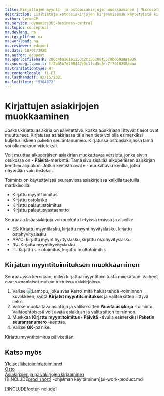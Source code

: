 ```yaml
---
title: Kirjattujen myynti- ja ostoasiakirjojen muokkaaminen | Microsoft Docs
description: Lisätietoja ostoasiakirjojen kirjaamisessa käytetyistä kirjaustoiminnoista ja kirjattujen asiakirjojen päivittämisestä.
author: SorenGP
ms.service: dynamics365-business-central
ms.topic: conceptual
ms.devlang: na
ms.tgt_pltfrm: na
ms.workload: na
ms.reviewer: edupont
ms.date: 10/01/2020
ms.author: edupont
ms.openlocfilehash: 206c4ba161e1153c2c15628845579b06929aa939
ms.sourcegitcommit: ff2b55b7e790447e0c1fcd5c2ec7f7610338ebaa
ms.translationtype: HT
ms.contentlocale: fi-FI
ms.lasthandoff: 02/15/2021
ms.locfileid: "5384872"
---
```

# <a name="edit-posted-documents"></a>Kirjattujen asiakirjojen muokkaaminen

Joskus kirjattu asiakirja on päivitettävä, koska asiakirjaan liittyvät tiedot ovat muuttuneet. Kirjatussa asiakirjassa tällainen tieto voi olla esimerkiksi kuljetusliikkeen paketin seurantanumero. Kirjatussa ostoasiakirjassa tämä voi olla maksun viiteteksti.

Voit muuttaa alkuperäisen asiakirjan muokattavaa versiota, jonka sivun otsikossa on **- Päivitä**-merkintä. Tämä sivu sisältää alkuperäisen asiakirjan kenttien alijoukon. Jotkin kentistä ovat ei-muokattavia kenttiä, jotka näytetään vain tiedoksi.

Toiminto on käytettävissä seuraavissa asiakirjoissa kaikilla tuetuilla markkinoilla:

- Kirjattu myyntitoimitus
- Kirjattu ostolasku
- Kirjattu palautustoimitus
- Kirjattu palautusvastaanotto

Seuraavia lisäasiakirjoja voi muokata tietyissä maissa ja alueilla:

- ES: Kirjattu myyntilasku, kirjattu myyntihyvityslasku, kirjattu ostohyvityslasku
- APAC: kirjattu myyntihyvityslasku, kirjattu ostohyvityslasku
- RU: Kirjattu myyntihyvityslasku
- IT: Kirjattu siirtotoimitus, kirjattu huoltotoimitus

## <a name="to-edit-a-posted-sales-shipment"></a>Kirjatun myyntitoimituksen muokkaaminen

Seuraavassa kerrotaan, miten kirjattua myyntitoimitusta muokataan. Vaiheet ovat samanlaiset muissa tuetuissa asiakirjoissa.

1. Valitse ![Lamppu, joka avaa Kerro, mitä haluat tehdä -toiminnon](media/ui-search/search_small.png "Kerro, mitä haluat tehdä") kuvakkeen, syötä **Kirjatut myyntitoimitukset** ja valitse sitten liittyvä linkki.
2. Valitse muokattava asiakirja ja valitse sitten **Päivitä asiakirja** -toiminto. Vaihtoehtoisesti voit avata asiakirjan ja valita sitten toiminnon.
3. Muokkaa **Kirjattu myyntitoimitus - Päivitä** -sivulla esimerkiksi **Paketin seurantanumero** -kenttää.
4. Valitse **OK**-painike.

Kirjattu myyntitoimitus päivitetään.

## <a name="see-also"></a>Katso myös

[Yleiset liiketoimintatoiminnot](ui-across-business-areas.md)  
[Osto](purchasing-manage-purchasing.md)  
[Asiakirjojen ja päiväkirjojen kirjaaminen](ui-post-documents-journals.md)  
[[!INCLUDE[prod_short](includes/prod_short.md)] -ohjelman käyttäminen](ui-work-product.md)  


[!INCLUDE[footer-include](includes/footer-banner.md)]